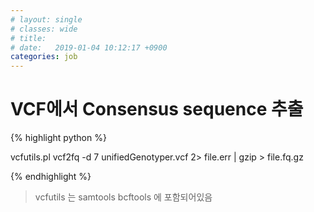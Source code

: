 ```yaml
---
# layout: single
# classes: wide
# title:
# date:   2019-01-04 10:12:17 +0900
categories: job
---
```


# VCF에서 Consensus sequence 추출


{% highlight python %}

vcfutils.pl vcf2fq -d 7 unifiedGenotyper.vcf 2> file.err | gzip > file.fq.gz

{% endhighlight %}

> vcfutils 는 samtools bcftools 에 포함되어있음

<!-- ![이미지](/images/AncientAncientF3HeatMap.png) -->

